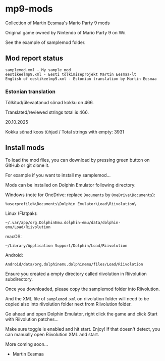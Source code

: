 # mp9-mods

Collection of Martin Eesmaa's Mario Party 9 mods

Original game owned by Nintendo of Mario Party 9 on Wii.

See the example of samplemod folder.

## Mod report status

```
samplemod.xml - My sample mod
eestikeelmp9.xml - Eesti tõlkimiseprojekt Martin Eesmaa-lt
English of eestikeelmp9.xml - Estonian translation by Martin Eesmaa
```

### Estonian translation

Tõlkitud/ülevaatanud sõnad kokku on 466.

Translated/reviewed strings total is 466.

20.10.2025

Kokku sõnad koos tühjad / Total strings with empty: 3931

## Install mods

To load the mod files, you can download by pressing green button on GitHub
or git clone it.

For example if you want to install my samplemod...

Mods can be installed on Dolphin Emulator following directory:

Windows (note for OneDrive: replace `Documents` by `OneDrive\Documents`):

```
%userprofile%\Documents\Dolphin Emulator\Load\Riivolution\
```

Linux (Flatpak):

```
~/.var/app/org.DolphinEmu.dolphin-emu/data/dolphin-emu/Load/Riivolution
```

macOS:

```
~/Library/Application Support/Dolphin/Load/Riivolution
```

Android:

```
Android/data/org.dolphinemu.dolphinemu/files/Load/Riivolotion
```

Ensure you created a empty directory called riivolution in Riivolution subdirectory.

Once you downloaded, please copy the samplemod folder into Riivolution.

And the XML file of `samplemod.xml` on riivolution folder will need to be copied also into riivolution folder next from Riivolution folder.

Go ahead and open Dolphin Emulator, right click the game and click Start with Riivolution patches...

Make sure toggle is enabled and hit start. Enjoy! If that doesn't detect, you can manually open Riivolution XML and start.

More coming soon...

- Martin Eesmaa
